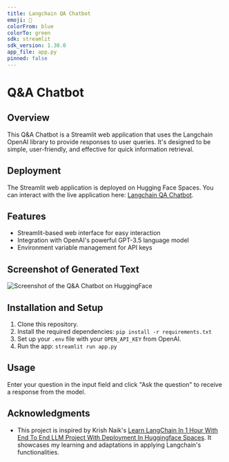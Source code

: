 ```yaml
---
title: Langchain QA Chatbot
emoji: 💬
colorFrom: blue
colorTo: green
sdk: streamlit
sdk_version: 1.30.0
app_file: app.py
pinned: false
---
```


# Q&A Chatbot

## Overview
This Q&A Chatbot is a Streamlit web application that uses the Langchain OpenAI library to provide responses to user queries. It's designed to be simple, user-friendly, and effective for quick information retrieval.

## Deployment
The Streamlit web application is deployed on Hugging Face Spaces. You can interact with the live application here: [Langchain QA Chatbot](https://huggingface.co/spaces/roselynnlcc/Langchain_QA_Chatbot).

## Features
- Streamlit-based web interface for easy interaction
- Integration with OpenAI's powerful GPT-3.5 language model
- Environment variable management for API keys

## Screenshot of Generated Text
![Screenshot of the Q&A Chatbot on HuggingFace](images/huggingFace_deployment_screenshot.png)

## Installation and Setup
1. Clone this repository.
2. Install the required dependencies:
`pip install -r requirements.txt`
3. Set up your `.env` file with your `OPEN_API_KEY` from OpenAI.
4. Run the app:
`streamlit run app.py`


## Usage
Enter your question in the input field and click "Ask the question" to receive a response from the model.

## Acknowledgments
- This project is inspired by Krish Naik's [Learn LangChain In 1 Hour With End To End LLM Project With Deployment In Huggingface Spaces](https://youtu.be/qMIM7dECAkc?si=UwM2Q7ahLFw_Ch8A). It showcases my learning and adaptations in applying Langchain's functionalities.

